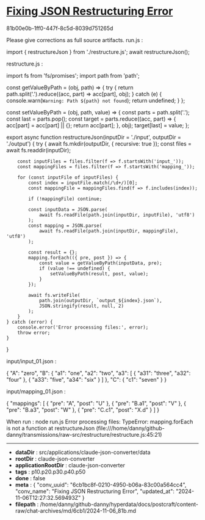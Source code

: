 # [Fixing JSON Restructuring Error](https://claude.ai/chat/6cb1bc8f-0210-4950-b06a-83c00a564cc4)

81b00e0b-1ff0-447f-8c5d-8039d751265d

Please give corrections as full source artifacts.
run.js :

import { restructureJson } from './restructure.js';
await restructureJson();

restructure.js :

import fs from 'fs/promises';
import path from 'path';

const getValueByPath = (obj, path) => {
    try {
        return path.split('.').reduce((acc, part) => acc[part], obj);
    } catch (e) {
        console.warn(`Warning: Path ${path} not found`);
        return undefined;
    }
};

const setValueByPath = (obj, path, value) => {
    const parts = path.split('.');
    const last = parts.pop();
    const target = parts.reduce((acc, part) => {
        acc[part] = acc[part] || {};
        return acc[part];
    }, obj);
    target[last] = value;
};

export async function restructureJson(inputDir = './input', outputDir = './output') {
    try {
        await fs.mkdir(outputDir, { recursive: true });
        const files = await fs.readdir(inputDir);
        
        const inputFiles = files.filter(f => f.startsWith('input_'));
        const mappingFiles = files.filter(f => f.startsWith('mapping_'));

        for (const inputFile of inputFiles) {
            const index = inputFile.match(/\d+/)[0];
            const mappingFile = mappingFiles.find(f => f.includes(index));
            
            if (!mappingFile) continue;

            const inputData = JSON.parse(
                await fs.readFile(path.join(inputDir, inputFile), 'utf8')
            );
            const mapping = JSON.parse(
                await fs.readFile(path.join(inputDir, mappingFile), 'utf8')
            );

            const result = {};
            mapping.forEach(({ pre, post }) => {
                const value = getValueByPath(inputData, pre);
                if (value !== undefined) {
                    setValueByPath(result, post, value);
                }
            });

            await fs.writeFile(
                path.join(outputDir, `output_${index}.json`),
                JSON.stringify(result, null, 2)
            );
        }
    } catch (error) {
        console.error('Error processing files:', error);
        throw error;
    }
}

input/input_01.json :

{
    "A": "zero",
    "B": {
        "a1": "one",
        "a2": "two",
        "a3": [
            {
                "a31": "three",
                "a32": "four"
            },
            {
                "a33": "five",
                "a34": "six"
            }
        ]
    },
    "C": {
        "c1": "seven"
    }
}

input/mapping_01.json :

{
    "mappings": [
        {
            "pre": "A",
            "post": "U"
        },
        {
            "pre": "B.a1",
            "post": "V"
        },
        {
            "pre": "B.a3",
            "post": "W"
        },
        {
            "pre": "C.c1",
            "post": "X.d"
        }
    ]
}

When run :
 node run.js 
Error processing files: TypeError: mapping.forEach is not a function
    at restructureJson (file:///home/danny/github-danny/transmissions/raw-src/restructure/restructure.js:45:21)

---

* **dataDir** : src/applications/claude-json-converter/data
* **rootDir** : claude-json-converter
* **applicationRootDir** : claude-json-converter
* **tags** : p10.p20.p30.p40.p50
* **done** : false
* **meta** : {
  "conv_uuid": "6cb1bc8f-0210-4950-b06a-83c00a564cc4",
  "conv_name": "Fixing JSON Restructuring Error",
  "updated_at": "2024-11-06T12:27:32.569493Z"
}
* **filepath** : /home/danny/github-danny/hyperdata/docs/postcraft/content-raw/chat-archives/md/6cb1/2024-11-06_81b.md